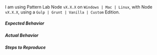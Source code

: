 <!-- before posting an issue, try chatting on https://gitter.im/pattern-lab/node -->

<!-- before posting an issue, verify you are running at least Node 18.19.0 -->

<!-- Please consider to even also contribute by analyzing the problem within the codebase and suggesting a solution, either in this ticket or – even better and easier – with a pull request. All of our activities are non-profit and open source work is highly benefiting by any possible support from the community. -->

I am using Pattern Lab Node `vX.X.X` on `Windows | Mac | Linux`, with Node `vX.X.X`, using a `Gulp | Grunt | Vanilla | Custom` Edition.

##### Expected Behavior

##### Actual Behavior

##### Steps to Reproduce
